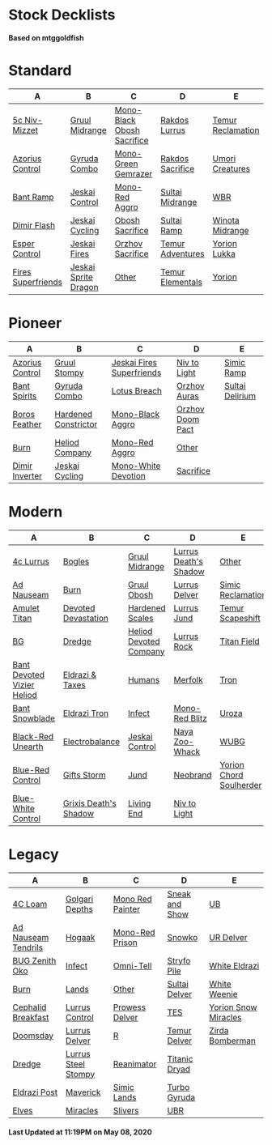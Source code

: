 # Stock Decklists
#### Based on mtggoldfish


# Standard

|                                   A                                    |                                     B                                      |                                           C                                            |                                 D                                  |                                  E                                   |
|------------------------------------------------------------------------|----------------------------------------------------------------------------|----------------------------------------------------------------------------------------|--------------------------------------------------------------------|----------------------------------------------------------------------|
|[5c Niv-Mizzet](./mtggoldfish/Standard/decks/5c_Niv-Mizzet.md)          |[Gruul Midrange](./mtggoldfish/Standard/decks/Gruul_Midrange.md)            |[Mono-Black Obosh Sacrifice](./mtggoldfish/Standard/decks/Mono-Black_Obosh_Sacrifice.md)|[Rakdos Lurrus](./mtggoldfish/Standard/decks/Rakdos_Lurrus.md)      |[Temur Reclamation](./mtggoldfish/Standard/decks/Temur_Reclamation.md)|
|[Azorius Control](./mtggoldfish/Standard/decks/Azorius_Control.md)      |[Gyruda Combo](./mtggoldfish/Standard/decks/Gyruda_Combo.md)                |[Mono-Green Gemrazer](./mtggoldfish/Standard/decks/Mono-Green_Gemrazer.md)              |[Rakdos Sacrifice](./mtggoldfish/Standard/decks/Rakdos_Sacrifice.md)|[Umori Creatures](./mtggoldfish/Standard/decks/Umori_Creatures.md)    |
|[Bant Ramp](./mtggoldfish/Standard/decks/Bant_Ramp.md)                  |[Jeskai Control](./mtggoldfish/Standard/decks/Jeskai_Control.md)            |[Mono-Red Aggro](./mtggoldfish/Standard/decks/Mono-Red_Aggro.md)                        |[Sultai Midrange](./mtggoldfish/Standard/decks/Sultai_Midrange.md)  |[WBR](./mtggoldfish/Standard/decks/WBR.md)                            |
|[Dimir Flash](./mtggoldfish/Standard/decks/Dimir_Flash.md)              |[Jeskai Cycling](./mtggoldfish/Standard/decks/Jeskai_Cycling.md)            |[Obosh Sacrifice](./mtggoldfish/Standard/decks/Obosh_Sacrifice.md)                      |[Sultai Ramp](./mtggoldfish/Standard/decks/Sultai_Ramp.md)          |[Winota Midrange](./mtggoldfish/Standard/decks/Winota_Midrange.md)    |
|[Esper Control](./mtggoldfish/Standard/decks/Esper_Control.md)          |[Jeskai Fires](./mtggoldfish/Standard/decks/Jeskai_Fires.md)                |[Orzhov Sacrifice](./mtggoldfish/Standard/decks/Orzhov_Sacrifice.md)                    |[Temur Adventures](./mtggoldfish/Standard/decks/Temur_Adventures.md)|[Yorion Lukka](./mtggoldfish/Standard/decks/Yorion_Lukka.md)          |
|[Fires Superfriends](./mtggoldfish/Standard/decks/Fires_Superfriends.md)|[Jeskai Sprite Dragon](./mtggoldfish/Standard/decks/Jeskai_Sprite_Dragon.md)|[Other](./mtggoldfish/Standard/decks/Other.md)                                          |[Temur Elementals](./mtggoldfish/Standard/decks/Temur_Elementals.md)|[Yorion](./mtggoldfish/Standard/decks/Yorion.md)                      |


# Pioneer

|                                A                                |                                     B                                     |                                          C                                          |                                 D                                 |                                E                                |
|-----------------------------------------------------------------|---------------------------------------------------------------------------|-------------------------------------------------------------------------------------|-------------------------------------------------------------------|-----------------------------------------------------------------|
|[Azorius Control](./mtggoldfish/Pioneer/decks/Azorius_Control.md)|[Gruul Stompy](./mtggoldfish/Pioneer/decks/Gruul_Stompy.md)                |[Jeskai Fires Superfriends](./mtggoldfish/Pioneer/decks/Jeskai_Fires_Superfriends.md)|[Niv to Light](./mtggoldfish/Pioneer/decks/Niv_to_Light.md)        |[Simic Ramp](./mtggoldfish/Pioneer/decks/Simic_Ramp.md)          |
|[Bant Spirits](./mtggoldfish/Pioneer/decks/Bant_Spirits.md)      |[Gyruda Combo](./mtggoldfish/Pioneer/decks/Gyruda_Combo.md)                |[Lotus Breach](./mtggoldfish/Pioneer/decks/Lotus_Breach.md)                          |[Orzhov Auras](./mtggoldfish/Pioneer/decks/Orzhov_Auras.md)        |[Sultai Delirium](./mtggoldfish/Pioneer/decks/Sultai_Delirium.md)|
|[Boros Feather](./mtggoldfish/Pioneer/decks/Boros_Feather.md)    |[Hardened Constrictor](./mtggoldfish/Pioneer/decks/Hardened_Constrictor.md)|[Mono-Black Aggro](./mtggoldfish/Pioneer/decks/Mono-Black_Aggro.md)                  |[Orzhov Doom Pact](./mtggoldfish/Pioneer/decks/Orzhov_Doom_Pact.md)|                                                                 |
|[Burn](./mtggoldfish/Pioneer/decks/Burn.md)                      |[Heliod Company](./mtggoldfish/Pioneer/decks/Heliod_Company.md)            |[Mono-Red Aggro](./mtggoldfish/Pioneer/decks/Mono-Red_Aggro.md)                      |[Other](./mtggoldfish/Pioneer/decks/Other.md)                      |                                                                 |
|[Dimir Inverter](./mtggoldfish/Pioneer/decks/Dimir_Inverter.md)  |[Jeskai Cycling](./mtggoldfish/Pioneer/decks/Jeskai_Cycling.md)            |[Mono-White Devotion](./mtggoldfish/Pioneer/decks/Mono-White_Devotion.md)            |[Sacrifice](./mtggoldfish/Pioneer/decks/Sacrifice.md)              |                                                                 |


# Modern

|                                          A                                           |                                     B                                      |                                      C                                       |                                     D                                      |                                       E                                        |
|--------------------------------------------------------------------------------------|----------------------------------------------------------------------------|------------------------------------------------------------------------------|----------------------------------------------------------------------------|--------------------------------------------------------------------------------|
|[4c Lurrus](./mtggoldfish/Modern/decks/4c_Lurrus.md)                                  |[Bogles](./mtggoldfish/Modern/decks/Bogles.md)                              |[Gruul Midrange](./mtggoldfish/Modern/decks/Gruul_Midrange.md)                |[Lurrus Death's Shadow](./mtggoldfish/Modern/decks/Lurrus_Death's_Shadow.md)|[Other](./mtggoldfish/Modern/decks/Other.md)                                    |
|[Ad Nauseam](./mtggoldfish/Modern/decks/Ad_Nauseam.md)                                |[Burn](./mtggoldfish/Modern/decks/Burn.md)                                  |[Gruul Obosh](./mtggoldfish/Modern/decks/Gruul_Obosh.md)                      |[Lurrus Delver](./mtggoldfish/Modern/decks/Lurrus_Delver.md)                |[Simic Reclamation](./mtggoldfish/Modern/decks/Simic_Reclamation.md)            |
|[Amulet Titan](./mtggoldfish/Modern/decks/Amulet_Titan.md)                            |[Devoted Devastation](./mtggoldfish/Modern/decks/Devoted_Devastation.md)    |[Hardened Scales](./mtggoldfish/Modern/decks/Hardened_Scales.md)              |[Lurrus Jund](./mtggoldfish/Modern/decks/Lurrus_Jund.md)                    |[Temur Scapeshift](./mtggoldfish/Modern/decks/Temur_Scapeshift.md)              |
|[BG](./mtggoldfish/Modern/decks/BG.md)                                                |[Dredge](./mtggoldfish/Modern/decks/Dredge.md)                              |[Heliod Devoted Company](./mtggoldfish/Modern/decks/Heliod_Devoted_Company.md)|[Lurrus Rock](./mtggoldfish/Modern/decks/Lurrus_Rock.md)                    |[Titan Field](./mtggoldfish/Modern/decks/Titan_Field.md)                        |
|[Bant Devoted Vizier Heliod](./mtggoldfish/Modern/decks/Bant_Devoted_Vizier_Heliod.md)|[Eldrazi & Taxes](./mtggoldfish/Modern/decks/Eldrazi_&_Taxes.md)            |[Humans](./mtggoldfish/Modern/decks/Humans.md)                                |[Merfolk](./mtggoldfish/Modern/decks/Merfolk.md)                            |[Tron](./mtggoldfish/Modern/decks/Tron.md)                                      |
|[Bant Snowblade](./mtggoldfish/Modern/decks/Bant_Snowblade.md)                        |[Eldrazi Tron](./mtggoldfish/Modern/decks/Eldrazi_Tron.md)                  |[Infect](./mtggoldfish/Modern/decks/Infect.md)                                |[Mono-Red Blitz](./mtggoldfish/Modern/decks/Mono-Red_Blitz.md)              |[Uroza](./mtggoldfish/Modern/decks/Uroza.md)                                    |
|[Black-Red Unearth](./mtggoldfish/Modern/decks/Black-Red_Unearth.md)                  |[Electrobalance](./mtggoldfish/Modern/decks/Electrobalance.md)              |[Jeskai Control](./mtggoldfish/Modern/decks/Jeskai_Control.md)                |[Naya Zoo-Whack](./mtggoldfish/Modern/decks/Naya_Zoo-Whack.md)              |[WUBG](./mtggoldfish/Modern/decks/WUBG.md)                                      |
|[Blue-Red Control](./mtggoldfish/Modern/decks/Blue-Red_Control.md)                    |[Gifts Storm](./mtggoldfish/Modern/decks/Gifts_Storm.md)                    |[Jund](./mtggoldfish/Modern/decks/Jund.md)                                    |[Neobrand](./mtggoldfish/Modern/decks/Neobrand.md)                          |[Yorion Chord Soulherder](./mtggoldfish/Modern/decks/Yorion_Chord_Soulherder.md)|
|[Blue-White Control](./mtggoldfish/Modern/decks/Blue-White_Control.md)                |[Grixis Death's Shadow](./mtggoldfish/Modern/decks/Grixis_Death's_Shadow.md)|[Living End](./mtggoldfish/Modern/decks/Living_End.md)                        |[Niv to Light](./mtggoldfish/Modern/decks/Niv_to_Light.md)                  |                                                                                |


# Legacy

|                                   A                                    |                                   B                                    |                                C                                 |                              D                               |                                    E                                     |
|------------------------------------------------------------------------|------------------------------------------------------------------------|------------------------------------------------------------------|--------------------------------------------------------------|--------------------------------------------------------------------------|
|[4C Loam](./mtggoldfish/Legacy/decks/4C_Loam.md)                        |[Golgari Depths](./mtggoldfish/Legacy/decks/Golgari_Depths.md)          |[Mono Red Painter](./mtggoldfish/Legacy/decks/Mono_Red_Painter.md)|[Sneak and Show](./mtggoldfish/Legacy/decks/Sneak_and_Show.md)|[UB](./mtggoldfish/Legacy/decks/UB.md)                                    |
|[Ad Nauseam Tendrils](./mtggoldfish/Legacy/decks/Ad_Nauseam_Tendrils.md)|[Hogaak](./mtggoldfish/Legacy/decks/Hogaak.md)                          |[Mono-Red Prison](./mtggoldfish/Legacy/decks/Mono-Red_Prison.md)  |[Snowko](./mtggoldfish/Legacy/decks/Snowko.md)                |[UR Delver](./mtggoldfish/Legacy/decks/UR_Delver.md)                      |
|[BUG Zenith Oko](./mtggoldfish/Legacy/decks/BUG_Zenith_Oko.md)          |[Infect](./mtggoldfish/Legacy/decks/Infect.md)                          |[Omni-Tell](./mtggoldfish/Legacy/decks/Omni-Tell.md)              |[Stryfo Pile](./mtggoldfish/Legacy/decks/Stryfo_Pile.md)      |[White Eldrazi](./mtggoldfish/Legacy/decks/White_Eldrazi.md)              |
|[Burn](./mtggoldfish/Legacy/decks/Burn.md)                              |[Lands](./mtggoldfish/Legacy/decks/Lands.md)                            |[Other](./mtggoldfish/Legacy/decks/Other.md)                      |[Sultai Delver](./mtggoldfish/Legacy/decks/Sultai_Delver.md)  |[White Weenie](./mtggoldfish/Legacy/decks/White_Weenie.md)                |
|[Cephalid Breakfast](./mtggoldfish/Legacy/decks/Cephalid_Breakfast.md)  |[Lurrus Control](./mtggoldfish/Legacy/decks/Lurrus_Control.md)          |[Prowess Delver](./mtggoldfish/Legacy/decks/Prowess_Delver.md)    |[TES](./mtggoldfish/Legacy/decks/TES.md)                      |[Yorion Snow Miracles](./mtggoldfish/Legacy/decks/Yorion_Snow_Miracles.md)|
|[Doomsday](./mtggoldfish/Legacy/decks/Doomsday.md)                      |[Lurrus Delver](./mtggoldfish/Legacy/decks/Lurrus_Delver.md)            |[R](./mtggoldfish/Legacy/decks/R.md)                              |[Temur Delver](./mtggoldfish/Legacy/decks/Temur_Delver.md)    |[Zirda Bomberman](./mtggoldfish/Legacy/decks/Zirda_Bomberman.md)          |
|[Dredge](./mtggoldfish/Legacy/decks/Dredge.md)                          |[Lurrus Steel Stompy](./mtggoldfish/Legacy/decks/Lurrus_Steel_Stompy.md)|[Reanimator](./mtggoldfish/Legacy/decks/Reanimator.md)            |[Titanic Dryad](./mtggoldfish/Legacy/decks/Titanic_Dryad.md)  |                                                                          |
|[Eldrazi Post](./mtggoldfish/Legacy/decks/Eldrazi_Post.md)              |[Maverick](./mtggoldfish/Legacy/decks/Maverick.md)                      |[Simic Lands](./mtggoldfish/Legacy/decks/Simic_Lands.md)          |[Turbo Gyruda](./mtggoldfish/Legacy/decks/Turbo_Gyruda.md)    |                                                                          |
|[Elves](./mtggoldfish/Legacy/decks/Elves.md)                            |[Miracles](./mtggoldfish/Legacy/decks/Miracles.md)                      |[Slivers](./mtggoldfish/Legacy/decks/Slivers.md)                  |[UBR](./mtggoldfish/Legacy/decks/UBR.md)                      |                                                                          |



#### Last Updated at 11:19PM on May 08, 2020